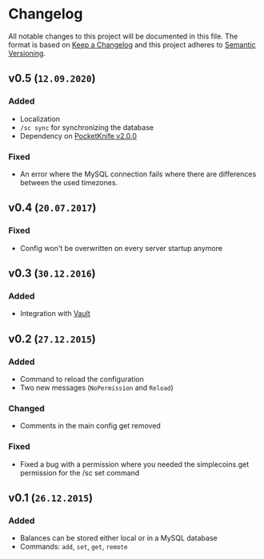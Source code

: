 # Changelog

All notable changes to this project will be documented in this file.
The format is based on [Keep a Changelog](https://keepachangelog.com/en/1.0.0/) and this project adheres to [Semantic Versioning](https://semver.org/spec/v2.0.0.html).

## v0.5 (`12.09.2020`)

### Added

- Localization
- `/sc sync` for synchronizing the database
- Dependency on [PocketKnife v2.0.0](https://github.com/axelrindle/PocketKnife/releases/tag/2.0.0)

### Fixed

- An error where the MySQL connection fails where there are differences between the used timezones.

## v0.4 (`20.07.2017`)

### Fixed

- Config won't be overwritten on every server startup anymore

## v0.3 (`30.12.2016`)

### Added

- Integration with [Vault](https://github.com/milkbowl/Vault)

## v0.2 (`27.12.2015`)

### Added

- Command to reload the configuration
- Two new messages (`NoPermission` and `Reload`)

### Changed

- Comments in the main config get removed

### Fixed

- Fixed a bug with a permission where you needed the simplecoins.get permission for the /sc set command

## v0.1 (`26.12.2015`)

### Added

- Balances can be stored either local or in a MySQL database
- Commands: `add`, `set`, `get`, `remote`

